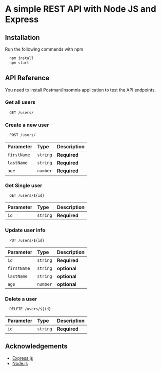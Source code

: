 # A simple REST API with Node JS and Express

## Installation

Run the following commands with npm

```bash
  npm install
  npm start
```

## API Reference

You need to install Postman/Insomnia application to test the API endpoints.

### Get all users

```http
  GET /users/
```

### Create a new user

```http
  POST /users/
```

| Parameter   | Type     | Description  |
| :---------- | :------- | :----------- |
| `firstName` | `string` | **Required** |
| `lastName`  | `string` | **Required** |
| `age`       | `number` | **Required** |

### Get Single user

```http
  GET /users/${id}
```

| Parameter | Type     | Description  |
| :-------- | :------- | :----------- |
| `id`      | `string` | **Required** |

### Update user info

```http
  PUT /users/${id}
```

| Parameter   | Type     | Description  |
| :---------- | :------- | :----------- |
| `id`        | `string` | **Required** |
| `firstName` | `string` | **optional** |
| `lastName`  | `string` | **optional** |
| `age`       | `number` | **optional** |

### Delete a user

```http
  DELETE /users/${id}
```

| Parameter | Type     | Description  |
| :-------- | :------- | :----------- |
| `id`      | `string` | **Required** |

## Acknowledgements

- [Express.js](https://expressjs.com/)
- [Node.js](https://nodejs.org/en/download/)
